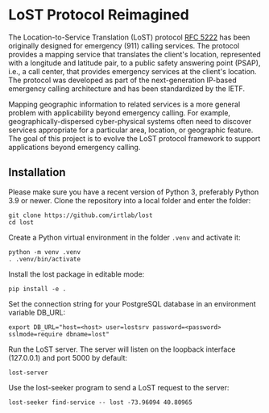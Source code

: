 # LoST Protocol Reimagined

The Location-to-Service Translation (LoST) protocol [RFC 5222](https://www.rfc-editor.org/rfc/rfc5222.html) has been originally designed for emergency (911) calling services. The protocol provides a mapping service that translates the client's location, represented with a longitude and latitude pair, to a public safety answering point (PSAP), i.e., a call center, that provides emergency services at the client's location. The protocol was developed as part of the next-generation IP-based emergency calling architecture and has been standardized by the IETF.

Mapping geographic information to related services is a more general problem with applicability beyond emergency calling. For example, geographically-dispersed cyber-physical systems often need to discover services appropriate for a particular area, location, or geographic feature. The goal of this project is to evolve the LoST protocol framework to support applications beyond emergency calling.

## Installation

Please make sure you have a recent version of Python 3, preferably Python 3.9 or newer. Clone the repository into a local folder and enter the folder:
```
git clone https://github.com/irtlab/lost
cd lost
```
Create a Python virtual environment in the folder `.venv` and activate it:
```
python -m venv .venv
. .venv/bin/activate
```
Install the lost package in editable mode:
```
pip install -e .
```
Set the connection string for your PostgreSQL database in an environment variable DB_URL:
```
export DB_URL="host=<host> user=lostsrv password=<password> sslmode=require dbname=lost"
```
Run the LoST server. The server will listen on the loopback interface (127.0.0.1) and port 5000 by default:
```
lost-server
```
Use the lost-seeker program to send a LoST request to the server:
```
lost-seeker find-service -- lost -73.96094 40.80965
```